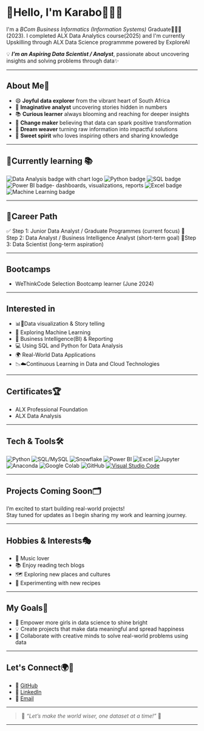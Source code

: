 # 🌈Hello, I'm Karabo👩🏻‍💻

I'm a *BCom Business Informatics (Information Systems)* Graduate👩🏽‍🎓(2023). 
I completed ALX Data Analytics course(2025) and 
I'm currently Upskilling through ALX Data Science programmme powered by ExploreAI

💡 ***I’m an Aspiring Data Scientist / Analyst***, passionate about uncovering insights and solving problems through data✨

---

## About Me👤

* 😄 **Joyful data explorer** from the vibrant heart of South Africa  
* 💭 **Imaginative analyst** uncovering stories hidden in numbers  
* 📚 **Curious learner** always blooming and reaching for deeper insights  
* 🦋 **Change maker** believing that data can spark positive transformation  
* 💫 **Dream weaver** turning raw information into impactful solutions  
* 🍭 **Sweet spirit** who loves inspiring others and sharing knowledge

---

## 🌱Currently learning 📚

<img src="https://img.shields.io/badge/Data%20Analysis-4CAF50?style=for-the-badge&logo=chartdotjs&logoColor=white" alt="Data Analysis badge with chart logo"/>
<img src="https://img.shields.io/badge/Python-3776AB?style=for-the-badge&logo=python&logoColor=white" alt="Python badge"/>  
<img src="https://img.shields.io/badge/SQL-4479A1?style=for-the-badge&logo=postgresql&logoColor=white" alt="SQL badge"/>  
<img src="https://img.shields.io/badge/Power%20BI-F2C811?style=for-the-badge&logo=powerbi&logoColor=black" alt="Power BI badge"/>- dashboards, visualizations, reports
<img src="https://img.shields.io/badge/Excel-217346?style=for-the-badge&logo=microsoft-excel&logoColor=white" alt="Excel badge"/>  
<img
src="https://img.shields.io/badge/Machine%20Learning-00BFFF?style=for-the-badge&logo=dataiku&logoColor=white" alt="Machine Learning badge"/>

---

## 🚀Career Path

✅ Step 1: Junior Data Analyst / Graduate Programmes (current focus)
🔄 Step 2: Data Analyst / Business Intelligence Analyst (short-term goal)
🎯Step 3: Data Scientist (long-term aspiration)
  
---

## Bootcamps
- WeThinkCode Selection Bootcamp learner (June 2024)

---

## Interested in

- 📊🔎Data visualization & Story telling
- 🤖 Exploring Machine Learning 
- 🏢 Business Intelligence(BI) & Reporting
- 💻 Using SQL and Python for Data Analysis
- 🌍 Real-World Data Applications
- 📉☁️Continuous Learning in Data and Cloud Technologies

---

## Certificates🏆
- ALX Professional Foundation  
- ALX Data Analysis

---

## Tech & Tools🛠️

<p>
  <img src="https://img.shields.io/badge/Python-FCC2FF?style=for-the-badge&logo=python&logoColor=white" alt="Python" />
  <img src="https://img.shields.io/badge/SQL-FFD6EC?style=for-the-badge&logo=mysql&logoColor=white" alt="SQL/MySQL" />
  <img src="https://img.shields.io/badge/Snowflake-B0E0E6?style=for-the-badge&logo=snowflake&logoColor=white" alt="Snowflake" />
  <img src="https://img.shields.io/badge/Power%20BI-FFFACD?style=for-the-badge&logo=powerbi&looColor=black" alt="Power BI" />
  <img src="https://img.shields.io/badge/Excel-FCDFFF?style=for-the-badge&logo=microsoft-excel&logoColor=white" alt="Excel" />
  <img src="https://img.shields.io/badge/Jupyter-FCE38A?style=for-the-badge&logo=jupyter&logoColor=white" alt="Jupyter" />
  <img src="https://img.shields.io/badge/Anaconda-FFD6EC?style=for-the-badge&logo=anaconda&logoColor=white" alt="Anaconda" />
  <img src="https://img.shields.io/badge/Google%20Colab-FFFACD?style=for-the-badge&logo=googlecolab&logoColor=black" alt="Google Colab" />
  <img src="https://img.shields.io/badge/GitHub-FCC2FF?style=for-the-badge&logo=github&logoColor=white" alt="GitHub" />
<a href="https://code.visualstudio.com/" target="_blank" rel="noopener noreferrer">
  <img src="https://img.shields.io/badge/VS%20Code-007ACC?style=for-the-badge&logo=visual-studio-code&logoColor=white" alt="Visual Studio Code" />
</a>
</p>

---

## Projects Coming Soon🗂️

I’m excited to start building real-world projects!  
Stay tuned for updates as I begin sharing my work and learning journey.

---

## Hobbies & Interests🎭

- 🎵 Music lover
- 📚 Enjoy reading tech blogs
- 🗺️ Exploring new places and cultures
- 🍳 Experimenting with new recipes

---

## My Goals🎯

* 🌟 Empower more girls in data science to shine bright  
* 💡 Create projects that make data meaningful and spread happiness  
* 🤝 Collaborate with creative minds to solve real-world problems using data  

---

## Let's Connect🌍📩

* 👥 [GitHub](https://github.com/DataWithKarabo)  
* 👤 [LinkedIn](https://www.linkedin.com/in/karabo-makgatho-6b148b171)  
* 💌 [Email](mailto:karabojohanna98@gmail.com)  

---

> 🌸 *“Let’s make the world wiser, one dataset at a time!”* 🌸

---

<!-- Girlish touches: pastel badge colors, flower and heart emojis, a Python logo. If you want more icons or color highlights, let me know! -->
